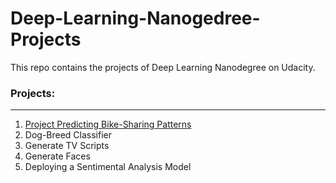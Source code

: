 # Deep-Learning-Nanogedree-Projects

This repo contains the projects of Deep Learning Nanodegree on Udacity.</br>

### Projects: </br>
---
1. [Project Predicting Bike-Sharing Patterns]('https://github.com/sayaliKutwal/dog-breed-classifier-project')
2. Dog-Breed Classifier
3. Generate TV Scripts
4. Generate Faces
5. Deploying a Sentimental Analysis Model 
